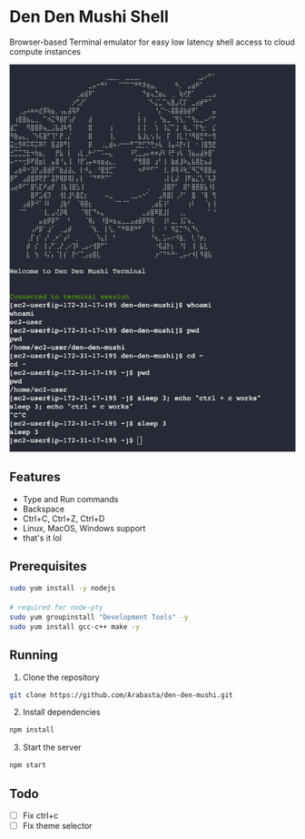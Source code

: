 # Den Den Mushi Shell
Browser-based Terminal emulator for easy low latency shell access to cloud compute instances

![demo.png](img/example.png)

## Features
- Type and Run commands
- Backspace
- Ctrl+C, Ctrl+Z, Ctrl+D
- Linux, MacOS, Windows support
- that's it lol

## Prerequisites

```bash
sudo yum install -y nodejs

# required for node-pty
sudo yum groupinstall "Development Tools" -y
sudo yum install gcc-c++ make -y
```

## Running

1. Clone the repository
```bash
git clone https://github.com/Arabasta/den-den-mushi.git
```

2. Install dependencies
```bash
npm install
```

3. Start the server
```bash
npm start
```


## Todo
- [ ] Fix ctrl+c
- [ ] Fix theme selector
